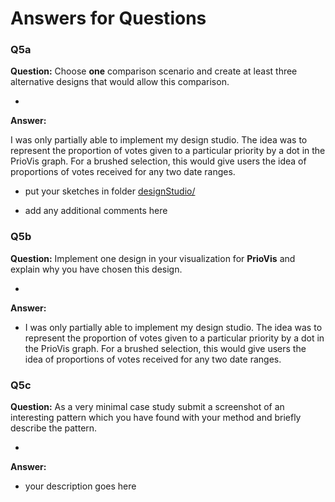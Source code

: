 # Answers for Questions

### Q5a
**Question:** Choose __one__ comparison scenario and create at least three alternative designs that would allow this comparison.

-
**Answer:**

I was only partially able to implement my design studio. The idea was to represent the proportion of votes given to a particular priority by a dot in the PrioVis graph. For a brushed selection, this would give users the idea of proportions of votes received for any two date ranges.

- put your sketches in folder [designStudio/](designStudio/)

- add any additional comments here

### Q5b
**Question:** Implement one design in your visualization for **PrioVis** and explain why you have chosen this design.

-
**Answer:**

- I was only partially able to implement my design studio. The idea was to represent the proportion of votes given to a particular priority by a dot in the PrioVis graph. For a brushed selection, this would give users the idea of proportions of votes received for any two date ranges.

### Q5c
**Question:** As a very minimal case study submit a screenshot of an interesting pattern which you have found with your method and briefly describe the pattern.

-
**Answer:**

- your description goes here

